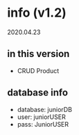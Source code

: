 # info (v1.2)
2020.04.23

## in this version

* CRUD Product


## database info

* database: juniorDB
* user: juniorUSER
* pass: JuniorUSER
